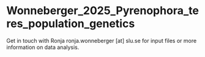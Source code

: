# Wonneberger_2025_Pyrenophora_teres_population_genetics

Get in touch with Ronja ronja.wonneberger [at] slu.se for input files or more information on data analysis.
